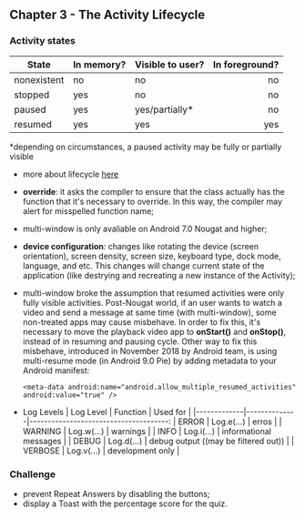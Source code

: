 ## Chapter 3 - The Activity Lifecycle

### Activity states

  | State       | In memory? | Visible to user? | In foreground? |
  |-------------|------------|------------------|--------------:
  | nonexistent | no         | no               | no             |
  | stopped     | yes        | no               | no             |
  | paused      | yes        | yes/partially*   | no             |
  | resumed     | yes        | yes              | yes            |
  *depending on circumstances, a paused activity may be fully or partially visible
  - more about lifecycle [here](https://developer.android.com/guide/components/-activities/activity-lifecycle)

- **override**: it asks the compiler to ensure that the class actually has the function that it's necessary to override. In this way, the compiler may alert for misspelled function name;
- multi-window is only avaliable on Android 7.0 Nougat and higher;
- **device configuration**: changes like rotating the device (screen orientation), screen density, screen size, keyboard type, dock mode, language, and etc. This changes will change current state of the application (like destrying and recreating a new instance of the Activity);
- multi-window broke the assumption that resumed activities were only fully visible activities. Post-Nougat world, if an user wants to watch a video and send a message at same time (with multi-window), some non-treated apps may cause misbehave. In order to fix this, it's necessary to move the playback video app to **onStart()** and **onStop()**, instead of in resuming and pausing cycle. Other way to fix this misbehave, introduced in November 2018 by Android team, is using multi-resume mode (in Android 9.0 Pie) by adding metadata to your Android manifest:
  ```
  <meta-data android:name="android.allow_multiple_resumed_activities" android:value="true" />
  ```
- Log Levels
  | Log Level   | Function     | Used for                             |
  |-------------|--------------|--------------------------------------:
  | ERROR       | Log.e(...)   | erros                                | 
  | WARNING     | Log.w(...)   | warnings                             |
  | INFO        | Log.i(...)   | informational messages               |
  | DEBUG       | Log.d(...)   | debug output ((may be filtered out)) |
  | VERBOSE     | Log.v(...)   | development only                     |

### Challenge
- prevent Repeat Answers by disabling the buttons;
- display a Toast with the percentage score for the quiz.